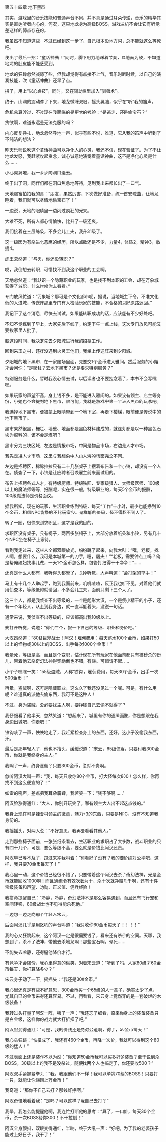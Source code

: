 第五十四章 地下黑市


其实，游戏里的音乐技能和普通声音不同，并不真是通过耳朵传递，音乐的精华其实是直达听者内心的，何况，这只地龙身为高级BOSS，游戏主机不会让它有听觉差这样的弱点存在的。

我虽然不知道这些，不过已经到这一步了，自己根本没地方闪，总不能就这么等死吧。

使出了最后一招：“童话神曲！”同时，脚下用力地踩着节奏，以地面为鼓，不知道地龙的肚皮能不能感受到。

地龙的狂躁忽然减弱了些，但我却觉得有点接不上气，音乐时断时续，以自己的演奏技能，吹《童话神曲》还早了点。

拼了，用上“以心合技”，同时，又在辅助栏里加入“驯兽术”。

终于，山洞的震动停了下来，地龙微眯双眼，摇头晃脑，似乎在“听”我的笛声。

危机总算渡过，不过现在我面临的是更大的考验：“是逃走，还是偷宝石？”

贪欲啊，难道永远是无法克服的吗？

内心反复挣扎，地龙忽然呼地一声，似乎有些不悦，难道，它从我的笛声中听到了不纯洁的想法？

昨天乐师说吹这个童话神曲可以净化人的心灵，我还不信，现在验证了。为了不让地龙发怒，我赶紧收起贪念，诚心诚意地演奏着童话神曲，这不是净化心灵是什么……

小心翼翼地，我一步步向洞口退去。

终于出了洞，同伴们都在洞口焦急地等待，见到我出来都长出了一口气。

天地赐富拍拍我的肩：“朋友，果然厉害，下次做好准备，练一首安魂曲，让地龙睡着，我们就可以尽情地偷宝石了！”

一边说，天地的眼睛里一边闪过疯狂的光来。

大难不死，所有人都心情愉快，比升了一级还爽。

我们接着在三层练级，不多会儿工夫，我升31级了。

这一级因为有杀进化恶鹰的经历，所以点数还是不少，力量4，体质2，精神3，敏捷4。

虎王忽然道：“与天，你还没转职？”

哎，我倒想去转职，可惜找不到我这个职业的工会啊。

天地忽然道：“我认识一个隐藏职业的玩家，也是找不到本职的工会，却在万象城获得了转职，什么时候你去看看。”

专门放风忙道：“万象城？那可是个文化都市呢，据说，当地城主下令，不准文化低的人进城，传送阵那里专门有人检验玩家的技能，不合格的只好原路返回。”

我记下了这个消息，尽快去试试，如果能转职成功的话，应该能有不少好处吧。

不知不觉练到了早上，大家先后下线了，约定下午一点上线，这次专门放风可能又要挨家里人批了。

趁这段时间，我决定先去夕阳城进行我的招摹工作。

回到采玉之村，还好没遇到火灵王他们，我坐上传送阵来到夕阳城。

夕阳城的地下黑市，在一家赌场里面，先要交1个金币进入雅间，然后服务的小姐才会问你：“是赌钱？去地下黑市？还是要求特别服务？”

特别服务是什么，暂时我没心情去试，以后读者也不要挂念着了，本书不会写嘿嘿。

如果玩家的声望不高，身上钱不多，是不能进入雅间的。如果没有领主、店主等身份，小姐也不会提到地下黑市，很可能，我就是游戏中第一个进入黑市的玩家吧。

我选择地下黑市，便被蒙上眼睛带到一个地下室，再走下楼梯，眼前便是传说中的地下黑市了。

黑市果然很黑，栅栏、墙壁、地面都是黑色材料建成的，就连灯都是以一种黑色石块为燃料的，该不会是煤吧？

黑市分为三块区域，左边是情报市场，中间是物品市场，右边是人才市场。

我先走进人才市场，这里与我想象中人山人海的场面完全不同。

左边是招聘区，稀稀拉拉只有二十几张桌子上摆着布告和一个小铃，却没有一个人在。侦查了一下，小铃是让应聘者召唤雇主前来面试用的。

布告上招聘各式人才，有特级厨师、特级铁匠、专家级猎人、大师级医师、100级以上的魔法师等等，报酬呢，实在很一般，特级职业的，每天5个金币的报酬，100级魔法师是价格面议。

据我所知，现在的玩家，生活职业练到特级，每天“工作”十小时，最少也能挣到10个金币，相信NPC能挣的不比玩家少。这样低的价码，怪不得招不到人了。

转了一圈，很快来到求职区，这才是我的目的。

求职区没有桌子，只有椅子，两百多张椅子上，大部分放着纸条和小铃，另有几十个NPC坐在椅子上等待。

看到我走过来，这些人全都双眼放光，纷纷跳了起来，向我大叫：“嘿，老板，找人啊，想要什么，我可是本城第一的刀手，嗯，屠夫！”“老板，需要钟点工吗？俺是帮俺媳妇找事儿做，一天1个金币怎么样，包管打扫得干干净净！”……

还真是什么人都有，我听得头都晕了，关掉听觉，大声叫道：“会打架的举手！”

马上有十几个人举起手，跑到我面前来，叽叽喳喳，反正我也听不见，对着他们就用侦查术，等级低的就请回，不多会儿工夫，面前只剩下三个人了。

这三个人，都是我侦查不出等级的，一个是彪形大汉，一个是瘦小精干的小子，还有一个年轻人，从走到我身边，就一直半低着头，没说一句话。

通常来说，我侦查不出等级的，应该都高出我10级以上。

我打开听觉，说道：“你们三个，报一下自己的等级、职业和身价吧。”

大汉昂然道：“80级巨斧战士！阿汉！雇佣费用：每天薪水100个金币，如果打50以上的怪物或30以上的BOSS，出手每次1000个金币！”

我晕死，等级是高，而且是个变职，估计现在所有玩家在他面前都只有被秒杀的份儿，带着他去杀奇幻法神得奖励倒也不错，有赚。可惜请不起……

小个子嘿嘿一笑：“55级盗贼，人称‘铁钩’，雇佣费用，每天30个金币，出手一次500金币！”

再晕，盗贼啊，这可是隐藏职业，这么久了我还没见过一个呢。可是，有什么用呢？难道真的派他去偷东西，我可不是这种人！

不过，身为盗贼，没必要找主人啊，要挣钱自己去偷不就得了？

我仔细看了他半天，忽然笑道：“想起来了，城里有你的通缉画像，你是想跟在我身边出城吧，你走吧！”

铁钩咳了一声，怏怏地走了，我赶紧检查身上的东西，还好，这小子没偷我东西，汗。

最后是那年轻人了，他也不抬头，缓缓说道：“宋云，65级侠客，只要付我300金币，你就是我终身的主人。”

我啊了一声，终身雇佣？只要300金币，绝对不贵啊。

忽听阿汉大叫一声：“我，每天只收你80个金币，打大怪每次800！怎么样，你再找不到这么便宜的了！”

如雷的吼声，差点把我耳朵震聋，我苦笑一下：“钱不够啊……”

阿汉脸涨得通红：“大人，你别开玩笑了，哪有领主大人出不起这点钱的。”

我身上现在可是挂着村领主的徽章，魅力+3的东西，只要是NPC，没有不知道我身份的。

我摇摇头，对两人说：“不好意思，我再去看看其他人。”

走到那些椅子面前，一张张纸条看去，生活职业的求职占了大多数，战斗职业的只有四十几个，可是，要么等级不高，要么就是价钱比阿汉还贵。

阿汉早已等不及了，跑过来冲我叫着：“你看好了没有？我的要价绝对公平吧，这样，我只要70金币每天了！”

我心里一动，这个价钱已经很不错了，只要带着这个阿汉去杀了奇幻法神，光是金币就能回收1000啊！而且通缉令有效次数为十，杀十次就净赚几千啊，还有十件宝级装备和声望、功勋、正义值、佣兵经验！

我拼命提醒自己：“冷静，冷静，奇幻法神不是那么容易遇到，而且还有飞行宠和空间转移，80级战士也不见得能杀死他。”

一边想一边走向那个年轻人宋云。

后面阿汉几乎是用怒吼的声音叫道：“我只收你60金币每天了！！！！”

我的心又狂跳起来，这个阿汉一定是很需要钱了，看来还有杀价的空间。天哪，我想到了，杀不了法神，带他去杀地龙啊！那些宝石啊，晕死……

不能失去冷静，还得逼他降价才行。

有竞争才会降价，我心里得意的偷笑，对着宋云道：“听到了吗，人家80级才60金币每天，你打算降多少？”

宋云身子动了一下，摇摇头：“我还是300金币。”

我心里还真是有些不好意思，300金币买一个65级的人一辈子，确实太少了点，尤其自已的金币来得还算容易。不过，再看看，宋云身上竟然穿的是一套破烂的木级装备！

我转过头打量了阿汉一阵，咦了一声：“我还忘了细看，原来你身上的装备装备只是白金级，这样你的战力就大打折扣了吧。”

阿汉脸变得通红：“可是，我的价钱还是绝对公道啊，得了，50金币每天！”

我心头狂跳：“快要成了，我还有460个金币，再降一次价，我就可以得到这个80级的猛人！”

不过表面上还是装作不以为然：“你知道50金币我可以买多好的装备？至于说到杀BOSS，30级以上的我不是没杀过，随便找两个人也搞定了，你还要收500？”

阿汉双手紧握紧拳头：“我，我跟他们不一样！我可以单挑70级的BOSS！只要打一只，就能让你赚回上万金币！”

我奇道：“那你不自己去打？那钱好挣啊。”

阿汉奇怪地看着我：“是吗？可以这样？我自己去打？”

我晕，我怎么能提醒他啊，我连忙打断他的思考：“算了，一口价，每天30个金币，杀一次BOSS给你300！不干拉倒！”

阿汉全身颤抖，双眼变得通红，半晌，终于大吼一声：“好吧，为了我的老婆孩子能过上好日子，我干了！”





